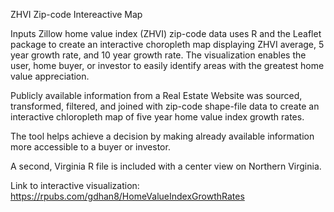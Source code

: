 ZHVI Zip-code Intereactive Map

Inputs Zillow home value index (ZHVI) zip-code data uses R and the Leaflet package to create an interactive choropleth map displaying ZHVI average, 5 year growth rate, and 10 year growth rate. The visualization enables the user, home buyer, or investor to easily identify areas with the greatest home value appreciation.

Publicly available information from a Real Estate Website was sourced, transformed, filtered, and joined with zip-code shape-file data to create an interactive chloropleth map of five year home value index growth rates. 

The tool helps achieve a decision by making already available information more accessible to a buyer or investor.

A second, Virginia R file is included with a center view on Northern Virginia.

Link to interactive visualization: https://rpubs.com/gdhan8/HomeValueIndexGrowthRates
